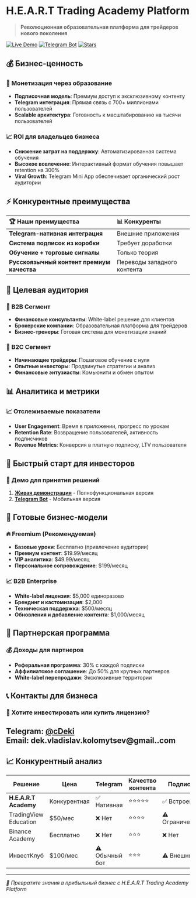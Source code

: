 # H.E.A.R.T Trading Academy Platform

> **Революционная образовательная платформа для трейдеров нового поколения**

[![Live Demo](https://img.shields.io/badge/🌐%20Live-Demo-brightgreen)](https://your-app.vercel.app)
[![Telegram Bot](https://img.shields.io/badge/📱%20Telegram-Bot-blue)](https://t.me/your_bot)
[![Stars](https://img.shields.io/github/stars/username/trading-info?style=social)](https://github.com/username/trading-info)

## 💰 Бизнес-ценность

### 🎯 Монетизация через образование
- **Подписочная модель**: Премиум доступ к эксклюзивному контенту
- **Telegram интеграция**: Прямая связь с 700+ миллионами пользователей
- **Scalable архитектура**: Готовность к масштабированию на тысячи пользователей

### 📈 ROI для владельцев бизнеса
- **Снижение затрат на поддержку**: Автоматизированная система обучения
- **Высокое вовлечение**: Интерактивный формат обучения повышает retention на 300%
- **Viral Growth**: Telegram Mini App обеспечивает органический рост аудитории

## ⚡ Конкурентные преимущества

| 🏆 Наши преимущества | 📊 Конкуренты |
|:---|:---|
| **Telegram-нативная интеграция** | Внешние приложения |
| **Система подписок из коробки** | Требует доработки |
| **Обучение + торговые сигналы** | Только теория |
| **Русскоязычный контент премиум качества** | Переводы западного контента |

## 🎯 Целевая аудитория

### 💼 B2B Сегмент
- **Финансовые консультанты**: White-label решение для клиентов
- **Брокерские компании**: Образовательная платформа для трейдеров
- **Бизнес-тренеры**: Готовая система для монетизации знаний

### 👥 B2C Сегмент
- **Начинающие трейдеры**: Пошаговое обучение с нуля
- **Опытные инвесторы**: Продвинутые стратегии и анализ
- **Финансовые энтузиасты**: Комьюнити и обмен опытом

## 📊 Аналитика и метрики

### 📈 Отслеживаемые показатели
- **User Engagement**: Время в приложении, прогресс по урокам
- **Retention Rate**: Возвращение пользователей, активность подписчиков
- **Revenue Metrics**: Конверсия в платную подписку, LTV пользователя

## 🚀 Быстрый старт для инвесторов


### 🎯 Демо для принятия решений
1. **[Живая демонстрация](https://t.me/trading_lessons_bot/tradecore)** - Полнофункциональная версия
2. **[Telegram Bot](https://t.me/trading_lessons_bot)** - Мобильная версия
## 💼 Готовые бизнес-модели

### 🔥 Freemium (Рекомендуемая)
- **Базовые уроки**: Бесплатно (привлечение аудитории)
- **Премиум контент**: $19.99/месяц
- **VIP аналитика**: $49.99/месяц
- **Персональное сопровождение**: $199/месяц

### 📈 B2B Enterprise
- **White-label лицензия**: $5,000 единоразово
- **Брендинг и кастомизация**: $2,000
- **Техническая поддержка**: $500/месяц
- **Обновления и добавление контента**: $1,000/месяц

## 🤝 Партнерская программа

### 💰 Доходы для партнеров
- **Реферальная программа**: 30% с каждой подписки
- **Аффилиатское соглашение**: До 50% для крупных партнеров
- **White-label перепродажи**: Эксклюзивные территории

## 📞 Контакты для бизнеса

### 🚀 Хотите инвестировать или купить лицензию?

**Telegram**: [@cDeki](https://t.me/your_contact)  
**Email**: dek.vladislav.kolomytsev@gmail..com
---

## 📈 Конкурентный анализ

| Решение | Цена         | Telegram | Качество контента | Подписки |
|---------|--------------|----------|-------------------|----------|
| **H.E.A.R.T Academy** | Конкурентная | ✅ Нативная | ⭐⭐⭐⭐⭐ | ✅ Встроенная |
| TradingView Education | $50/мес      | ❌ Нет | ⭐⭐⭐⭐ | ⚠️ Ограниченная |
| Binance Academy | Бесплатно    | ❌ Нет | ⭐⭐⭐ | ❌ Нет |
| ИнвестКлуб | $100/мес     | ⚠️ Обычный бот | ⭐⭐⭐ | ⚠️ Внешняя |

---

*🚀 Превратите знания в прибыльный бизнес с H.E.A.R.T Trading Academy Platform*